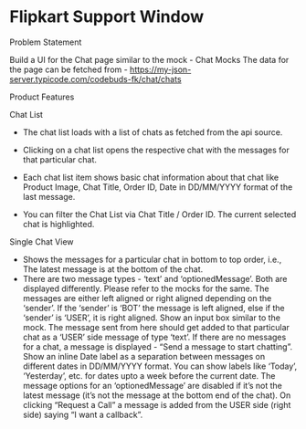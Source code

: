 # Flipkart Support Window
Problem Statement

Build a UI for the Chat page similar to the mock - Chat Mocks
The data for the page can be fetched from - 
https://my-json-server.typicode.com/codebuds-fk/chat/chats

Product Features

Chat List

* The chat list loads with a list of chats as fetched from the api source.

* Clicking on a chat list opens the respective chat with the messages for that particular chat.

* Each chat list item shows basic chat information about that chat like Product Image, Chat Title, Order ID, Date in DD/MM/YYYY format of the last message.

* You can filter the Chat List via Chat Title / Order ID. The current selected chat is highlighted.

Single Chat View

* Shows the messages for a particular chat in bottom to top order, i.e., The latest message is at the bottom of the chat.
* There are two message types - ‘text’ and ‘optionedMessage’. Both are displayed differently. Please refer to the mocks for the same.
The messages are either left aligned or right aligned depending on the ‘sender’. If the ‘sender’ is ‘BOT’ the message is left aligned, else if the ‘sender’ is ‘USER’, it is right aligned.
Show an input box similar to the mock. The message sent from here should get added to that particular chat as a ‘USER’ side message of type ‘text’.
If there are no messages for a chat, a message is displayed - “Send a message to start chatting”.
Show an inline Date label as a separation between messages on different dates in DD/MM/YYYY format. You can show labels like ‘Today’, ‘Yesterday’, etc. for dates upto a week before the current date.
The message options for an ‘optionedMessage’ are disabled if it’s not the latest message (it’s not the message at the bottom end of the chat).
On clicking “Request a Call” a message is added from the USER side (right side) saying “I want a callback”.








